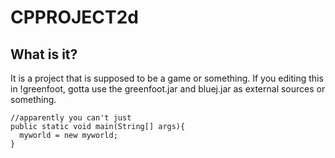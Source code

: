 # CPPROJECT2d
## What is it?
It is a project that is supposed to be a game or something.
If you editing this in !greenfoot, gotta use the greenfoot.jar and bluej.jar as external sources or something.
```
//apparently you can't just
public static void main(String[] args){
  myworld = new myworld;
}
```
